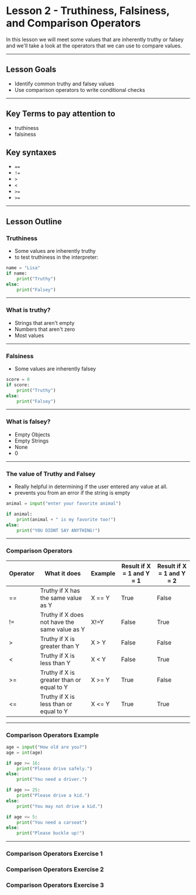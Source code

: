 # Lesson 2 - Truthiness, Falsiness, and Comparison Operators
In this lesson we will meet some values that are inherently truthy or falsey and we'll take a look at the operators that we can use to compare values.


----

## Lesson Goals
- Identify common truthy and falsey values
- Use comparison operators to write conditional checks


----

## Key Terms to pay attention to
- truthiness 
- falsiness

## Key syntaxes
- ```==```
- ```!=```
- ```>```
- ```<```
- ```>=```
- ```>=```


----

## Lesson Outline
### Truthiness
- Some values are inherently truthy
- to test truthiness in the interpreter:

```python
name = "Lisa"
if name:
    print("Truthy")
else: 
    print("Falsey")
```


----

### What is truthy?
- Strings that aren't empty
- Numbers that aren't zero
- Most values


----

### Falsiness
- Some values are inherently falsey

```python
score = 0
if score:
    print("Truthy")
else: 
    print("Falsey")
```


----

### What is falsey?
- Empty Objects
- Empty Strings
- None
- 0


----

### The value of Truthy and Falsey
- Really helpful in determining if the user entered any value at all.
- prevents you from an error if the string is empty

```python
animal = input("enter your favorite animal")

if animal:
    print(animal + " is my favorite too!")
else:
	print("YOU DIDNT SAY ANYTHING!")
```


----

### Comparison Operators

| Operator | What it does                                  | Example | Result if X = 1 and Y = 1 | Result if X = 1 and Y = 2 |
|-------------|--------------------------------------------------------------|------------|------------------------------------|------------------------------------|
| ==       | Truthy if X has the same value as Y           | X == Y  | True                      | False                     |
| !=       | Truthy if X does not have the same value as Y | X!=Y    | False                     | True                      |
| >        | Truthy if X is greater than Y                 | X > Y   | False                     | False                     |
| <        | Truthy if X is less than Y                    | X < Y   | False                     | True                      |
| >=       | Truthy if X is greater than or equal to Y     | X >= Y  | True                      | False                     |
| <=       | Truthy if X is less than or equal to Y        | X <= Y  | True                      | True                      |


----

### Comparison Operators Example
```python
age = input("How old are you?")
age = int(age)

if age >= 16:
    print("Please drive safely.")
else:
    print("You need a driver.")

if age >= 25:
    print("Please drive a kid.")
else:
    print("You may not drive a kid.")

if age <= 5:
    print("You need a carseat")
else:
    print("Please buckle up!")
```


----

### Comparison Operators Exercise 1

### Comparison Operators Exercise 2

### Comparison Operators Exercise 3

